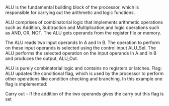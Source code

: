 ALU is the fundamental building block of the processor, which is responsible for
carrying out the arithmetic and logic functions. 

ALU comprises of combinatorial
logic that implements arithmetic operations such as Addition, Subtraction and
Multiplication,and logic operations such as AND, OR, NOT. The ALU gets
operands from the register file or memory. 


The ALU reads two input operands In A and In B. The operation to perform on
these input operands is selected using the control input ALU_Sel. The ALU
performs the selected operation on the input operands In A and In B and
produces the output, ALU_Out.

ALU is purely combinatorial logic and contains no registers or latches.
Flag: ALU updates the conditional flag, which is used by the processor to
perform other operations like condition checking and branching. In this example
one flag is implemented:

Carry out - If the addition of the two operands gives the carry out this flag
is set 

